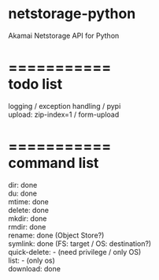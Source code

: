 # netstorage-python
Akamai Netstorage API for Python  

===========  
todo list  
===========  
logging / exception handling / pypi   
upload: zip-index=1 / form-upload  
  
===========  
command list  
===========  
dir: done  
du: done  
mtime: done  
delete: done  
mkdir: done  
rmdir: done  
rename: done (Object Store?)  
symlink: done (FS: target / OS: destination?)  
quick-delete: - (need privilege / only OS)    
list: - (only os)  
download: done  